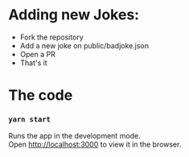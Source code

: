 # Adding new Jokes:
* Fork the repository
* Add a new joke on public/badjoke.json
* Open a PR
* That's it


# The code
### `yarn start`

Runs the app in the development mode.<br>
Open [http://localhost:3000](http://localhost:3000) to view it in the browser.
